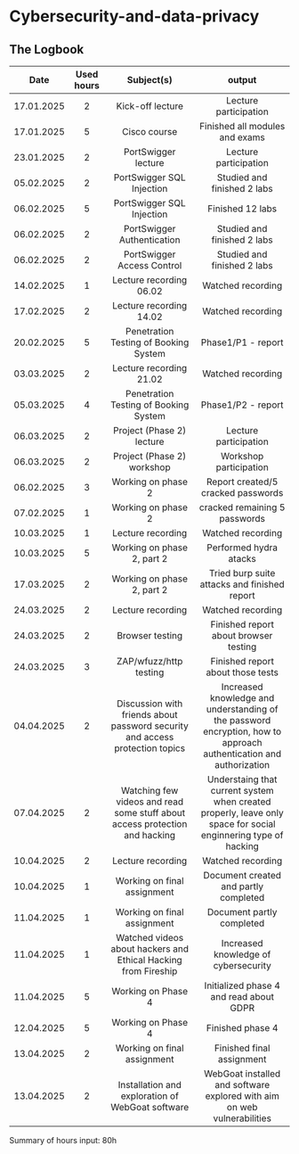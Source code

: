 # Cybersecurity-and-data-privacy
## The Logbook
| Date  | Used hours | Subject(s) |  output |
| :-: | :-: | :-: | :-: |
| 17.01.2025 | 2 | Kick-off lecture | Lecture participation |
| 17.01.2025 | 5 | Cisco course | Finished all modules and exams |
| 23.01.2025 | 2 | PortSwigger lecture | Lecture participation |
| 05.02.2025 | 2 | PortSwigger SQL Injection | Studied and finished 2 labs |
| 06.02.2025 | 5 | PortSwigger SQL Injection | Finished 12 labs |
| 06.02.2025 | 2 | PortSwigger Authentication | Studied and finished 2 labs |
| 06.02.2025 | 2 | PortSwigger Access Control | Studied and finished 2 labs |
| 14.02.2025 | 1 | Lecture recording 06.02 | Watched recording |
| 17.02.2025 | 2 | Lecture recording 14.02 | Watched recording |
| 20.02.2025 | 5 | Penetration Testing of Booking System | Phase1/P1 - report |
| 03.03.2025 | 2 | Lecture recording 21.02 | Watched recording |
| 05.03.2025 | 4 | Penetration Testing of Booking System | Phase1/P2 - report |
| 06.03.2025 | 2 | Project (Phase 2) lecture | Lecture participation |
| 06.03.2025 | 2 | Project (Phase 2) workshop | Workshop participation |
| 06.02.2025 | 3 | Working on phase 2 | Report created/5 cracked passwords |
| 07.02.2025 | 1 | Working on phase 2 | cracked remaining 5 passwords |
| 10.03.2025 | 1 | Lecture recording | Watched recording |
| 10.03.2025 | 5 | Working on phase 2, part 2 | Performed hydra atacks |
| 17.03.2025 | 2 | Working on phase 2, part 2 | Tried burp suite attacks and finished report |
| 24.03.2025 | 2 | Lecture recording | Watched recording |
| 24.03.2025 | 2 | Browser testing | Finished report about browser testing |
| 24.03.2025 | 3 | ZAP/wfuzz/http testing | Finished report about those tests |
| 04.04.2025 | 2 | Discussion with friends about password security and access protection topics | Increased knowledge and understanding of the password encryption, how to approach authentication and authorization |
| 07.04.2025 | 2 | Watching few videos and read some stuff about access protection and hacking | Understaing that current system when created properly, leave only space for social enginnering type of hacking |
| 10.04.2025 | 2 | Lecture recording | Watched recording |
| 10.04.2025 | 1 | Working on final assignment  | Document created and partly completed |
| 11.04.2025 | 1 | Working on final assignment  | Document partly completed | 
| 11.04.2025 | 1 | Watched videos about hackers and Ethical Hacking from Fireship | Increased knowledge of cybersecurity |
| 11.04.2025 | 5 | Working on Phase 4 | Initialized phase 4 and read about GDPR | 
| 12.04.2025 | 5 | Working on Phase 4 | Finished phase 4 |
| 13.04.2025 | 2 | Working on final assignment | Finished final assignment |
| 13.04.2025 | 2 | Installation and exploration of WebGoat software | WebGoat installed and software explored with aim on web vulnerabilities |

Summary of hours input: 80h
